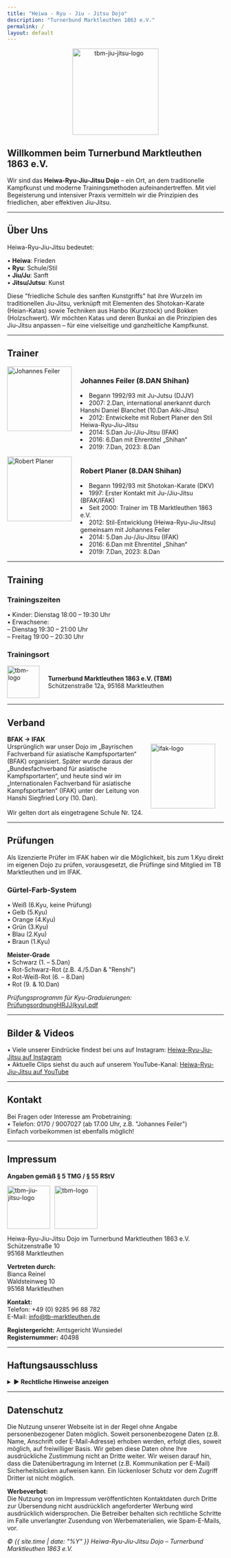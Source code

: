 ```yaml
---
title: "Heiwa - Ryu - Jiu - Jitsu Dojo"
description: "Turnerbund Marktleuthen 1863 e.V."
permalink: /
layout: default
---
```

<p align="center"><img src="https://github.com/user-attachments/assets/d263d546-a269-4b28-b1e5-814ba482da4e" alt="tbm-jiu-jitsu-logo" width="200" /></p>

## Willkommen beim Turnerbund Marktleuthen 1863 e.V. 
Wir sind das **Heiwa-Ryu-Jiu-Jitsu Dojo** – ein Ort, an dem traditionelle Kampfkunst und moderne Trainingsmethoden aufeinandertreffen. 
Mit viel Begeisterung und intensiver Praxis vermitteln wir die Prinzipien des friedlichen, aber effektiven Jiu-Jitsu.

---

## Über Uns
Heiwa-Ryu-Jiu-Jitsu bedeutet:

• **Heiwa**: Frieden  
• **Ryu**: Schule/Stil  
• **Jiu/Ju**: Sanft  
• **Jitsu/Jutsu**: Kunst

Diese "friedliche Schule des sanften Kunstgriffs" hat ihre Wurzeln im traditionellen Jiu-Jitsu, verknüpft mit Elementen des Shotokan-Karate (Heian-Katas) sowie Techniken aus Hanbo (Kurzstock) und Bokken (Holzschwert). Wir möchten Katas und deren Bunkai an die Prinzipien des Jiu-Jitsu anpassen – für eine vielseitige und ganzheitliche Kampfkunst.

---

## Trainer

<div style="display: flex; align-items: flex-start; margin-bottom: 1em;">
   <img src="https://github.com/user-attachments/assets/d2e901b1-6e12-4b03-8a1f-e111f1da0f7b" alt="Johannes Feiler" style="width: 150px; margin-right: 20px;" /> 
   <div>
      <h3>Johannes Feiler (8.DAN Shihan)</h3>
      <ul style="margin: 0; padding: 0; list-style: disc inside;">
         <li>Begann 1992/93 mit Ju-Jutsu (DJJV)</li>
         <li>2007: 2.Dan, international anerkannt durch Hanshi Daniel Blanchet (10.Dan Aiki-Jitsu)</li>
         <li>2012: Entwickelte mit Robert Planer den Stil Heiwa-Ryu-Jiu-Jitsu</li>
         <li>2014: 5.Dan Ju-/Jiu-Jitsu (IFAK)</li>
         <li>2016: 6.Dan mit Ehrentitel „Shihan“</li>
         <li>2019: 7.Dan, 2023: 8.Dan</li>
      </ul>
   </div>
</div>

<div style="display: flex; align-items: flex-start; margin-bottom: 1em;">
   <img src="https://github.com/user-attachments/assets/a3a7238c-97a3-4b21-b358-e01301a7ef9f" alt="Robert Planer" style="width: 150px; margin-right: 20px;" /> 
   <div>
      <h3>Robert Planer (8.DAN Shihan)</h3>
      <ul style="margin: 0; padding: 0; list-style: disc inside;">
         <li>Begann 1992/93 mit Shotokan-Karate (DKV)</li>
         <li>1997: Erster Kontakt mit Ju-/Jiu-Jitsu (BFAK/IFAK)</li>
         <li>Seit 2000: Trainer im TB Marktleuthen 1863 e.V.</li>
         <li>2012: Stil-Entwicklung (Heiwa-Ryu-Jiu-Jitsu) gemeinsam mit Johannes Feiler</li>
         <li>2014: 5.Dan Ju-/Jiu-Jitsu (IFAK)</li>
         <li>2016: 6.Dan mit Ehrentitel „Shihan“</li>
         <li>2019: 7.Dan, 2023: 8.Dan</li>
      </ul>
   </div>
</div>

---

## Training
### Trainingszeiten
• Kinder: Dienstag 18:00 – 19:30 Uhr  
• Erwachsene:  
  – Dienstag 19:30 – 21:00 Uhr  
  – Freitag 19:00 – 20:30 Uhr  

### Trainingsort
<div style="display: flex; align-items: center; margin-bottom: 1em;">
  <img src="https://github.com/user-attachments/assets/e3988c30-3105-4095-94bd-18d56a14ec39" alt="tbm-logo" width="75" style="margin-right: 20px;" />
  <div>
    <strong>Turnerbund Marktleuthen 1863 e.V. (TBM)</strong>
    <br/>
    Schützenstraße 12a, 95168 Marktleuthen
  </div>
</div>

---

## Verband
<div style="display: flex; align-items: center; margin-bottom: 1em;">
  <div>
    <strong>BFAK → IFAK</strong>
    <br> Ursprünglich war unser Dojo im „Bayrischen Fachverband für asiatische Kampfsportarten“ (BFAK) organisiert.
    Später wurde daraus der „Bundesfachverband für asiatische Kampfsportarten“, und heute sind wir im „Internationalen Fachverband für asiatische Kampfsportarten“ (IFAK) unter der Leitung von Hanshi Siegfried Lory (10. Dan).
    <br/>
    <br/> 
    Wir gelten dort als eingetragene Schule Nr. 124.
  </div>
  <img src="https://github.com/user-attachments/assets/51817342-61ba-467f-908f-d6209a90bb8a" alt="ifak-logo" width="150" style="margin-right: 20px;" />
</div>

---

## Prüfungen
Als lizenzierte Prüfer im IFAK haben wir die Möglichkeit, bis zum 1.Kyu direkt im eigenen Dojo zu prüfen, vorausgesetzt, die Prüflinge sind Mitglied im TB Marktleuthen und im IFAK.

### Gürtel-Farb-System
• Weiß (6.Kyu, keine Prüfung)  
• Gelb (5.Kyu)  
• Orange (4.Kyu)  
• Grün (3.Kyu)  
• Blau (2.Kyu)  
• Braun (1.Kyu)  

**Meister-Grade**  
• Schwarz (1. – 5.Dan)  
• Rot-Schwarz-Rot (z.B. 4./5.Dan & "Renshi")  
• Rot-Weiß-Rot (6. – 8.Dan)  
• Rot (9. & 10.Dan)  

*Prüfungsprogramm für Kyu-Graduierungen:*
[PrüfungsordnungHRJJ(kyu).pdf](https://github.com/user-attachments/files/18461588/PrufungsordnungHRJJ.kyu.pdf)

---

## Bilder & Videos
• Viele unserer Eindrücke findest bei uns auf Instagram: [Heiwa-Ryu-Jiu-Jitsu auf Instagram](https://www.instagram.com/jiu_jitsu_tbm)  
• Aktuelle Clips siehst du auch auf unserem YouTube-Kanal:  [Heiwa-Ryu-Jiu-Jitsu auf YouTube](https://www.youtube.com/channel/UCy34rgHg0uicoFaSJ9eJQLw)   

---

## Kontakt
Bei Fragen oder Interesse am Probetraining:  
• Telefon: 0170 / 9007027 (ab 17.00 Uhr, z.B. "Johannes Feiler")  
Einfach vorbeikommen ist ebenfalls möglich!

---

## Impressum
**Angaben gemäß § 5 TMG / § 55 RStV**  

<div style="display: flex; gap: 10px;">
  <img src="https://github.com/user-attachments/assets/d263d546-a269-4b28-b1e5-814ba482da4e" alt="tbm-jiu-jitsu-logo" width="100" />
  <img src="https://github.com/user-attachments/assets/e3988c30-3105-4095-94bd-18d56a14ec39" alt="tbm-logo" width="100" />
</div>

Heiwa-Ryu-Jiu-Jitsu Dojo im Turnerbund Marktleuthen 1863 e.V.  
Schützenstraße 10  
95168 Marktleuthen  

**Vertreten durch:**  
Bianca Reinel  
Waldsteinweg 10  
95168 Marktleuthen  

**Kontakt:**  
Telefon: +49 (0) 9285 96 88 782  
E-Mail: [info@tb-marktleuthen.de](mailto:info@tb-marktleuthen.de)  

**Registergericht:** Amtsgericht Wunsiedel  
**Registernummer:** 40498  

---

## Haftungsausschluss
<details>
  <summary><strong>▶ Rechtliche Hinweise anzeigen</strong></summary>

  <h3>Haftung für Inhalte</h3>
  <p>
    Die Inhalte dieser Seite wurden mit größter Sorgfalt erstellt. Wir übernehmen jedoch keine Gewähr für die Korrektheit, Vollständigkeit und Aktualität der Inhalte.  
    Als Diensteanbieter sind wir gemäß § 7 Abs.1 TMG für eigene Inhalte nach den allgemeinen Gesetzen verantwortlich. Gemäß §§ 8 bis 10 TMG sind wir jedoch nicht verpflichtet, 
    übermittelte oder gespeicherte fremde Informationen zu überwachen oder nach Hinweisen auf rechtswidrige Tätigkeiten zu suchen. Verpflichtungen zur Entfernung oder Sperrung der Nutzung 
    von Informationen nach den allgemeinen Gesetzen bleiben hiervon unberührt. Eine diesbezügliche Haftung ist jedoch erst ab dem Zeitpunkt der Kenntniserlangung einer konkreten 
    Rechtsverletzung möglich. Bei Bekanntwerden von entsprechenden Rechtsverletzungen werden wir diese Inhalte umgehend entfernen.
  </p>

  <h3>Haftung für Links</h3>
  <p>
    Unsere Webseite enthält Links zu externen Webseiten, auf deren Inhalte wir keinen Einfluss haben. Deshalb können wir für diese fremden Inhalte auch keine Gewähr übernehmen.  
    Für die Inhalte der verlinkten Seiten ist stets der jeweilige Anbieter oder Betreiber verantwortlich. Die verlinkten Seiten wurden zum Zeitpunkt der Verlinkung auf mögliche 
    Rechtsverstöße überprüft; rechtswidrige Inhalte waren zu diesem Zeitpunkt nicht erkennbar.  
    Eine permanente inhaltliche Kontrolle der verlinkten Seiten ist jedoch ohne konkrete Anhaltspunkte einer Rechtsverletzung nicht zumutbar. Wenn uns Rechtsverletzungen bekannt 
    werden, entfernen wir solche Links umgehend.
  </p>

  <h3>Urheberrecht</h3>
  <p>
    Alle durch die Betreiber dieser Webseite erstellten Inhalte und Werke unterliegen dem deutschen Urheberrecht.  
    Die Vervielfältigung, Bearbeitung, Verbreitung oder jegliche Art der Verwertung außerhalb der Grenzen des Urheberrechts bedürfen der schriftlichen Zustimmung des jeweiligen Autors.  
    Downloads oder Kopien dieser Seite sind lediglich für den privaten, nicht kommerziellen Gebrauch gestattet. Sollten Inhalte auf dieser Webseite nicht vom Betreiber erstellt 
    worden sein, werden die Urheberrechte Dritter beachtet und als solche gekennzeichnet. Sollte dennoch eine Urheberrechtsverletzung bekannt werden, bitten wir um einen 
    entsprechenden Hinweis. Bei Bekanntwerden von Rechtsverletzungen entfernen wir derartige Inhalte umgehend.
  </p>

</details>

---

## Datenschutz
Die Nutzung unserer Webseite ist in der Regel ohne Angabe personenbezogener Daten möglich. Soweit personenbezogene Daten (z.B. Name, Anschrift oder E-Mail-Adresse) erhoben werden, erfolgt dies, soweit möglich, auf freiwilliger Basis. Wir geben diese Daten ohne Ihre ausdrückliche Zustimmung nicht an Dritte weiter. Wir weisen darauf hin, dass die Datenübertragung im Internet (z.B. Kommunikation per E-Mail) Sicherheitslücken aufweisen kann. Ein lückenloser Schutz vor dem Zugriff Dritter ist nicht möglich.

**Werbeverbot:**  
Die Nutzung von im Impressum veröffentlichten Kontaktdaten durch Dritte zur Übersendung nicht ausdrücklich angeforderter Werbung wird ausdrücklich widersprochen. Die Betreiber behalten sich rechtliche Schritte im Falle unverlangter Zusendung von Werbematerialien, wie Spam-E-Mails, vor.

*© {{ site.time | date: "%Y" }} Heiwa-Ryu-Jiu-Jitsu Dojo – Turnerbund Marktleuthen 1863 e.V.*  
